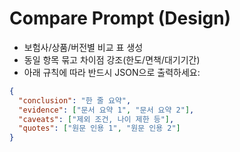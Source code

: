 # Compare Prompt (Design)
- 보험사/상품/버전별 비교 표 생성
- 동일 항목 묶고 차이점 강조(한도/면책/대기기간)
- 아래 규칙에 따라 반드시 JSON으로 출력하세요:

```json
{
  "conclusion": "한 줄 요약",
  "evidence": ["문서 요약 1", "문서 요약 2"],
  "caveats": ["제외 조건, 나이 제한 등"],
  "quotes": ["원문 인용 1", "원문 인용 2"]
}
